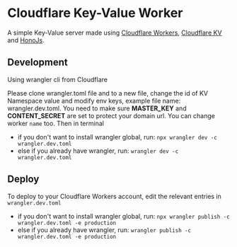
# Cloudflare Key-Value Worker
  
A simple Key-Value server made using [Cloudflare Workers](https://developers.cloudflare.com/workers/), [Cloudflare KV](https://developers.cloudflare.com/workers/runtime-apis/kv/) and [HonoJs](https://github.com/honojs/hono).

## Development
Using wrangler cli from Cloudflare

Please clone wrangler.toml file and to a new file,  change the id of KV Namespace value and modify env keys, example file name: wrangler.dev.toml.
You need to make sure **MASTER_KEY** and **CONTENT_SECRET** are set to protect your domain url. You can change worker `name` too.
Then in terminal
- if you don't want to install wrangler global, run: `npx wrangler dev -c wrangler.dev.toml`
- else if you already have wrangler, run: `wrangler dev -c wrangler.dev.toml`

## Deploy
To deploy to your Cloudflare Workers account, edit the relevant entries in `wrangler.dev.toml`
- if you don't want to install wrangler global, run: `npx wrangler publish -c wrangler.dev.toml -e production`
- else if you already have wrangler, run: `wrangler publish -c wrangler.dev.toml -e production`